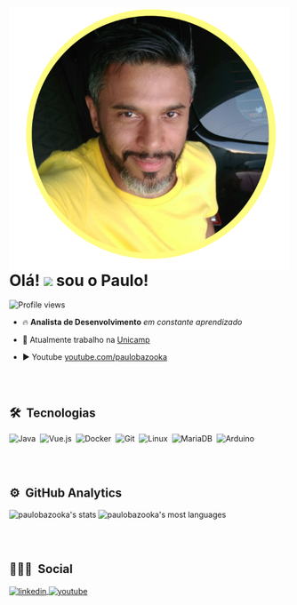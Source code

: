 
<img align="right" height="em" src="./resources/perfil.png"/>
<h1 align="left">Olá! <img src="https://raw.githubusercontent.com/kaueMarques/kaueMarques/master/hi.gif" width="30px"> sou o Paulo!</h1>
<p align="left"> <img src="https://komarev.com/ghpvc/?username=paulobazooka&color=yellow" alt="Profile views" /> </p>

- 🔥 **Analista de Desenvolvimento** *em constante aprendizado* 

- 🔭 Atualmente trabalho na [Unicamp](https://unicamp.br)

- ▶️ Youtube [youtube.com/paulobazooka](https://www.youtube.com/channel/UCtheDUkH6LqwQaay4yClrOQ)


<br><br>

## 🛠 &nbsp;Tecnologias

![Java](https://img.shields.io/badge/-Java-05122A?style=flat&logo=java)&nbsp;
![Vue.js](https://img.shields.io/badge/-vue.js-05122A?style=flat&logo=vue.js)&nbsp;
![Docker](https://img.shields.io/badge/-Docker-05122A?style=flat&logo=docker)&nbsp;
![Git](https://img.shields.io/badge/-Git-05122A?style=flat&logo=git)&nbsp;
![Linux](https://img.shields.io/badge/-Linux-05122A?style=flat&logo=linux)&nbsp;
![MariaDB](https://img.shields.io/badge/-MariaDB-05122A?style=flat&logo=mariadb)&nbsp;
![Arduino](https://img.shields.io/badge/-Arduino-05122A?style=flat&logo=arduino)

<br><br>

## ⚙️ &nbsp;GitHub Analytics

<p align="left">
<img width="530em" src="https://github-readme-stats.vercel.app/api?username=paulobazooka&show_icons=true&theme=vision-friendly-dark" alt="paulobazooka's stats"/>
<img width="530em" src="https://github-readme-stats.vercel.app/api/top-langs/?username=paulobazooka&layout=compact&theme=vision-friendly-dark" alt="paulobazooka's most languages"/>
</p>

<br><br>

## 👨🏽‍🦲 &nbsp;Social

<p align="left" style="background:none">
<a href="https://www.linkedin.com/in/paulo-s%C3%A9rgio-do-nascimento-595a61113/" target="_blank">
  <img align="center" src="https://img.shields.io/badge/-paulobazooka-05122A?style=flat&logo=linkedin" alt="linkedin"/>
</a>
<a href="https://www.youtube.com/channel/UCtheDUkH6LqwQaay4yClrOQ" target="_blank">
 <img align="center" src="https://img.shields.io/badge/-paulobazooka-05122A?style=flat&logo=youtube" alt="youtube"/>
</a>
</p>
